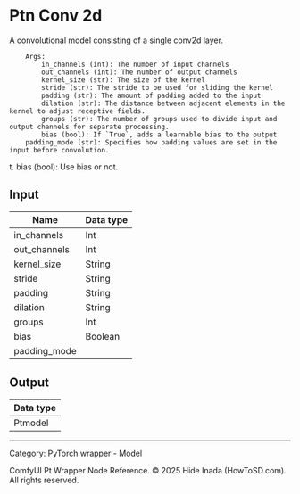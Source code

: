 # Ptn Conv 2d
A convolutional model consisting of a single conv2d layer.  

        Args:
            in_channels (int): The number of input channels  
            out_channels (int): The number of output channels  
            kernel_size (str): The size of the kernel  
            stride (str): The stride to be used for sliding the kernel  
            padding (str): The amount of padding added to the input  
            dilation (str): The distance between adjacent elements in the kernel to adjust receptive fields.  
            groups (str): The number of groups used to divide input and output channels for separate processing.  
            bias (bool): If `True`, adds a learnable bias to the output  
        padding_mode (str): Specifies how padding values are set in the input before convolution.  
t. 
            bias (bool): Use bias or not.

## Input
| Name | Data type |
|---|---|
| in_channels | Int |
| out_channels | Int |
| kernel_size | String |
| stride | String |
| padding | String |
| dilation | String |
| groups | Int |
| bias | Boolean |
| padding_mode |  |

## Output
| Data type |
|---|
| Ptmodel |

<HR>
Category: PyTorch wrapper - Model

ComfyUI Pt Wrapper Node Reference. © 2025 Hide Inada (HowToSD.com). All rights reserved.
